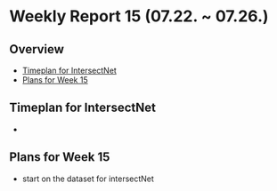 # Weekly Report 15 (07.22. ~ 07.26.)

## Overview
- [Timeplan for IntersectNet](#Timeplan-for-IntersectNet)
- [Plans for Week 15](#Plans-for-Week-15)

## Timeplan for IntersectNet
- 

## Plans for Week 15
- start on the dataset for intersectNet
